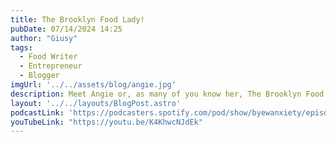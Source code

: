 ```yaml
---
title: The Brooklyn Food Lady!
pubDate: 07/14/2024 14:25
author: "Giusy"
tags:
  - Food Writer
  - Entrepreneur
  - Blogger
imgUrl: '../../assets/blog/angie.jpg'
description: Meet Angie or, as many of you know her, The Brooklyn Food Lady! Listen to her amazing story of she recently left her engineering career in order to pursue her dream and focus on the growth of her very popular food blog @thebrooklynfoodlady! 
layout: '../../layouts/BlogPost.astro'
podcastLink: 'https://podcasters.spotify.com/pod/show/byewanxiety/episodes/The-Brooklyn-Food-Lady-e2m1euj'
youTubeLink: "https://youtu.be/K4KhwcNJdEk"
---
```

